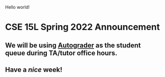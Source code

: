 
Hello world!

# CSE 15L Spring 2022 Announcement
## We will be using [Autograder](https://autograder.ucsd.edu) as the student queue during TA/tutor office hours.
## Have a *nice* week!
